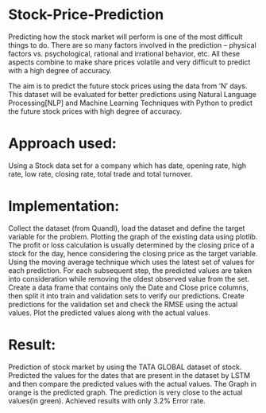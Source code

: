 # Stock-Price-Prediction

Predicting how the stock market will perform is one of the most difficult things to do. There are so many factors involved in the prediction – physical factors vs. psychological, rational and irrational behavior, etc. All these aspects combine to make share prices volatile and very difficult to predict with a high degree of accuracy.

The aim is to predict the future stock prices using the data from ‘N’ days. This dataset will be evaluated for better predictions using Natural Language Processing[NLP] and Machine Learning Techniques with Python to predict the future stock prices with high degree of accuracy.

# Approach used:
Using a Stock data set for a company which has date, opening rate, high rate, low rate, closing rate, total trade and total turnover.

# Implementation:
Collect the dataset (from Quandl), load the dataset and define the target variable for the problem.
Plotting the graph of the existing data using plotlib.
The profit or loss calculation is usually determined by the closing price of a stock for the day, hence considering the closing price as the target variable.
Using the moving average technique which uses the latest set of values for each prediction. For each subsequent step, the predicted values are taken into consideration while removing the oldest observed value from the set.
Create a data frame that contains only the Date and Close price columns, then split it into train and validation sets to verify our predictions.
Create predictions for the validation set and check the RMSE using the actual values.
Plot the predicted values along with the actual values.

# Result:
Prediction of stock market by using the TATA GLOBAL dataset of stock. Predicted the values for the dates that are present in the dataset by LSTM and then compare the predicted values with the actual values.
The Graph in orange is the predicted graph. The prediction is very close to the actual values(in green).
Achieved results with only 3.2% Error rate.
